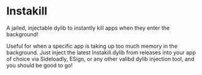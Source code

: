 # Instakill
 A jailed, injectable dylib to instantly kill apps when they enter the background! 

Useful for when a specific app is taking up too much memory in the background. Just inject the latest Instakill.dylib from releases into your app of choice via Sideloadly, ESign, or any other valibd dylib injection tool, and you should be good to go!

